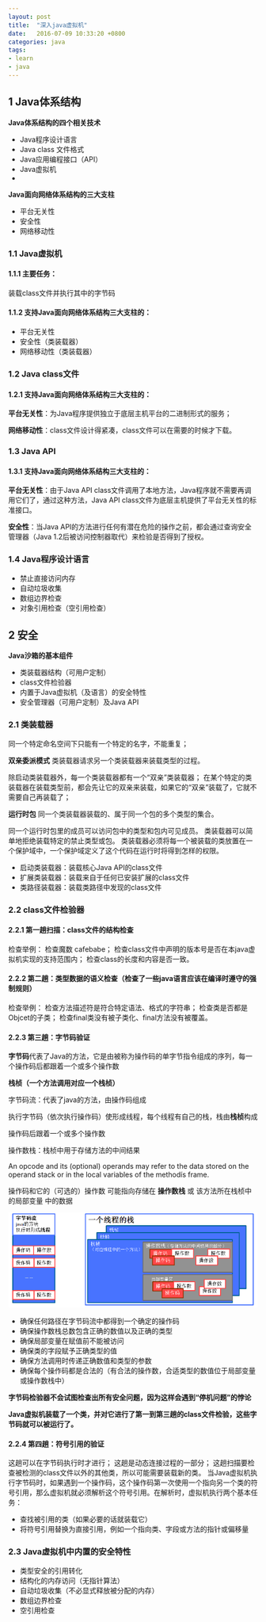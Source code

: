 ```yaml
---
layout: post
title:  "深入java虚拟机"
date:   2016-07-09 10:33:20 +0800
categories: java
tags:
- learn
- java
---
```


## 1 Java体系结构

**Java体系结构的四个相关技术**

- Java程序设计语言
- Java class 文件格式
- Java应用编程接口（API）
- Java虚拟机
- 
**Java面向网络体系结构的三大支柱**

- 平台无关性
- 安全性
- 网络移动性

### 1.1 Java虚拟机

#### 1.1.1 主要任务：

装载class文件并执行其中的字节码

#### 1.1.2 支持Java面向网络体系结构三大支柱的：

- 平台无关性
- 安全性（类装载器）
- 网络移动性（类装载器）

### 1.2 Java class文件

#### 1.2.1 支持Java面向网络体系结构三大支柱的：

**平台无关性**：为Java程序提供独立于底层主机平台的二进制形式的服务；

**网络移动性**：class文件设计得紧凑，class文件可以在需要的时候才下载。

### 1.3 Java API

#### 1.3.1 支持Java面向网络体系结构三大支柱的：

**平台无关性**：由于Java API class文件调用了本地方法，Java程序就不需要再调用它们了，通过这种方法，Java API class文件为底层主机提供了平台无关性的标准接口。

**安全性**：当Java API的方法进行任何有潜在危险的操作之前，都会通过查询安全管理器（Java 1.2后被访问控制器取代）来检验是否得到了授权。

### 1.4 Java程序设计语言

- 禁止直接访问内存
- 自动垃圾收集
- 数组边界检查
- 对象引用检查（空引用检查）

## 2 安全

**Java沙箱的基本组件**

- 类装载器结构（可用户定制）
- class文件检验器
- 内置于Java虚拟机（及语言）的安全特性
- 安全管理器（可用户定制）及Java API

### 2.1 类装载器

同一个特定命名空间下只能有一个特定的名字，不能重复；

**双亲委派模式** 类装载器请求另一个类装载器来装载类型的过程。

除启动类装载器外，每一个类装载器都有一个“双亲”类装载器；
在某个特定的类装载器在装载类型前，都会先让它的双亲来装载，如果它的“双亲”装载了，它就不需要自己再装载了；

**运行时包** 同一个类装载器装载的、属于同一个包的多个类型的集合。

同一个运行时包里的成员可以访问包中的类型和包内可见成员。
类装载器可以简单地拒绝装载特定的禁止类型或包。
类装载器必须将每一个被装载的类放置在一个保护域中，一个保护域定义了这个代码在运行时将得到怎样的权限。

- 启动类装载器：装载核心Java API的class文件
- 扩展类装载器：装载来自于任何已安装扩展的class文件
- 类路径装载器：装载类路径中发现的class文件

### 2.2 class文件检验器

#### 2.2.1 第一趟扫描：class文件的结构检查

检查举例：
检查魔数 cafebabe；
检查class文件中声明的版本号是否在本java虚拟机实现的支持范围内；
检查class的长度和内容是否一致。

#### 2.2.2 第二趟：类型数据的语义检查（检查了一些java语言应该在编译时遵守的强制规则）

检查举例：
检查方法描述符是符合特定语法、格式的字符串；
检查类是否都是Objcet的子类；
检查final类没有被子类化、final方法没有被覆盖。

#### 2.2.3 第三趟：字节码验证

**字节码**代表了Java的方法，它是由被称为操作码的单字节指令组成的序列，每一个操作码后都跟着一个或多个操作数

**栈桢（一个方法调用对应一个栈桢）**

字节码流：代表了java的方法，由操作码组成

执行字节码（依次执行操作码）使形成线程，每个线程有自己的栈，栈由**栈桢**构成

操作码后跟着一个或多个操作数

操作数栈：栈桢中用于存储方法的中间结果

An opcode and its (optional) operands may refer to the data stored on the operand stack or in the local variables of the methodís frame. 

操作码和它的（可选的）操作数 可能指向存储在 **操作数栈** 或 该方法所在栈桢中的局部变量 中的数据

![inside-jvm-2](/public/img/2016-07-09-inside-jvm.gif)

- 确保任何路径在字节码流中都得到一个确定的操作码
- 确保操作数栈总数包含正确的数值以及正确的类型
- 确保局部变量在赋值前不能被访问
- 确保类的字段赋予正确类型的值
- 确保方法调用时传递正确数值和类型的参数
- 确保每个操作码都是合法的（有合法的操作数，合适类型的数值位于局部变量或操作数栈中）

**字节码检验器不会试图检查出所有安全问题，因为这样会遇到“停机问题”的悖论**

**Java虚拟机装载了一个类，并对它进行了第一到第三趟的class文件检验，这些字节码就可以被运行了。**

#### 2.2.4 第四趟：符号引用的验证

这趟可以在字节码执行时才进行；
这趟是动态连接过程的一部分；
这趟扫描要检查被检测的class文件以外的其他类，所以可能需要装载新的类。
当Java虚拟机执行字节码时，如果遇到一个操作码，这个操作码第一次使用一个指向另一个类的符号引用，那么虚拟机就必须解析这个符号引用。在解析时，虚拟机执行两个基本任务：

- 查找被引用的类（如果必要的话就装载它）
- 将符号引用替换为直接引用，例如一个指向类、字段或方法的指针或偏移量

### 2.3 Java虚拟机中内置的安全特性

- 类型安全的引用转化
- 结构化的内存访问（无指针算法）
- 自动垃圾收集（不必显式释放被分配的内存）
- 数组边界检查
- 空引用检查